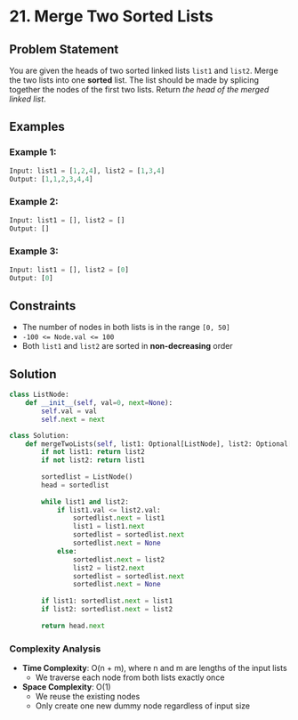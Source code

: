 # 21. Merge Two Sorted Lists

## Problem Statement

You are given the heads of two sorted linked lists `list1` and `list2`. Merge the two lists into one **sorted** list. The list should be made by splicing together the nodes of the first two lists.
Return *the head of the merged linked list*.

## Examples

### Example 1:
```python
Input: list1 = [1,2,4], list2 = [1,3,4]
Output: [1,1,2,3,4,4]
```

### Example 2:
```python
Input: list1 = [], list2 = []
Output: []
```

### Example 3:
```python
Input: list1 = [], list2 = [0]
Output: [0]
```

## Constraints
* The number of nodes in both lists is in the range `[0, 50]`
* `-100 <= Node.val <= 100`
* Both `list1` and `list2` are sorted in **non-decreasing** order

## Solution

```python
class ListNode:
    def __init__(self, val=0, next=None):
        self.val = val
        self.next = next

class Solution:
    def mergeTwoLists(self, list1: Optional[ListNode], list2: Optional[ListNode]) -> Optional[ListNode]:
        if not list1: return list2
        if not list2: return list1
            
        sortedlist = ListNode()
        head = sortedlist
        
        while list1 and list2:
            if list1.val <= list2.val:
                sortedlist.next = list1
                list1 = list1.next
                sortedlist = sortedlist.next
                sortedlist.next = None  
            else:
                sortedlist.next = list2
                list2 = list2.next
                sortedlist = sortedlist.next
                sortedlist.next = None  
        
        if list1: sortedlist.next = list1
        if list2: sortedlist.next = list2
            
        return head.next
```

### Complexity Analysis
- **Time Complexity**: O(n + m), where n and m are lengths of the input lists
  - We traverse each node from both lists exactly once
- **Space Complexity**: O(1)
  - We reuse the existing nodes
  - Only create one new dummy node regardless of input size